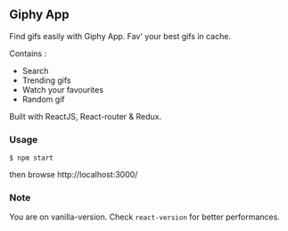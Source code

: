 ## Giphy App

Find gifs easily with Giphy App. Fav' your best gifs in cache.

Contains :
- Search
- Trending gifs
- Watch your favourites
- Random gif

Built with ReactJS, React-router & Redux.

### Usage
```
$ npm start
```

then browse http://localhost:3000/

### Note

You are on vanilla-version. Check `react-version` for better performances.
